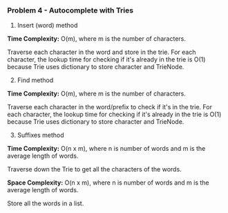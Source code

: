 ### Problem 4 - Autocomplete with Tries

1. Insert (word) method

**Time Complexity:** O(m), where m is the number of characters.

Traverse each character in the word and store in the trie. For each character, the lookup time for checking if it's already in the trie is O(1) because Trie uses dictionary to store character and TrieNode.

2. Find method

**Time Complexity:** O(m), where m is the number of characters.

Traverse each character in the word/prefix to check if it's in the trie. For each character, the lookup time for checking if it's already in the trie is O(1) because Trie uses dictionary to store character and TrieNode.

3. Suffixes method

**Time Complexity:** O(n x m), where n is number of words and m is the average length of words.

Traverse down the Trie to get all the characters of the words.

**Space Complexity:** O(n x m), where n is number of words and m is the average length of words.

Store all the words in a list.
